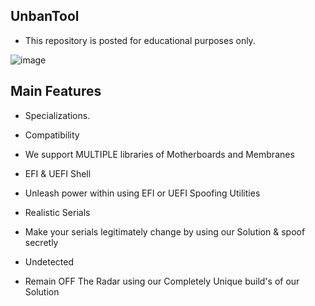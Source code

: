 
## UnbanTool

- This repository is posted for educational purposes only.


![image](https://github.com/w1ssled/UnbanTool/assets/167031022/9f1acb05-9c38-4cb7-98f6-eb6787e758d1)

## Main Features
- Specializations.

- Compatibility
- We support MULTIPLE libraries of Motherboards and Membranes

- EFI & UEFI Shell
- Unleash power within using EFI or UEFI Spoofing Utilities

- Realistic Serials
- Make your serials legitimately change by using our Solution & spoof secretly


- Undetected
- Remain OFF The Radar using our Completely Unique build's of our Solution